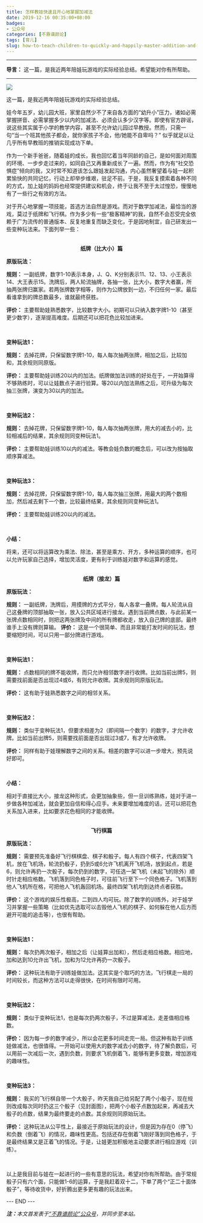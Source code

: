 ```yaml
---
title: 怎样教娃快速且开心地掌握加减法
date: 2019-12-16 00:35:00+08:00
badges:
- 公众号
categories: [不靠谱颜论]
tags: [育儿]
slug: how-to-teach-children-to-quickly-and-happily-master-addition-and-subtraction
---
```


---

**导言：** 这一篇，是我近两年陪娃玩游戏的实际经验总结。希望能对你有所帮助。

---

<img src="/images/2019/1216/chess.jpg" style="max-width:400px"/>

这一篇，是我近两年陪娃玩游戏的实际经验总结。

娃今年五岁，幼儿园大班，家里自然少不了来自各方面的“幼升小”压力，诸如必需掌握拼音、必需掌握多少以内的加减法、必须会认多少汉字等。即使有官方辟谣，说这些其实属于小学的教学内容，甚至不允许幼儿园过早教授。然而，只需一句“当一个班其他孩子都会，就你家孩子不会，他/她能不自卑吗？” 似乎就足以让几乎所有早教班的推销实现成功下单。

作为一个新手爸爸，随着娃的成长，我也回忆着当年同龄的自己，是如何面对周围的环境、一步步走过来的，如同自己又再重新成长了一遍。然而，作为有“社交恐惧症”倾向的我，又时常不知道该怎么跟娃发起沟通，内心虽然奢望着与娃一起积累愉快的共同记忆，行动上却举步维艰，驻足不前。于是，我反复摸索着各种不同的方式，加上娃的妈妈也经常提供建议和机会，终于让我不至于太过惶恐，慢慢地有了一些行之有效的方法。

对于开心地掌握一项技能，首选方法自然是游戏。而对于数学加减法，最恰当的游戏，莫过于纸牌和飞行棋。作为多少有一些“极客精神”的我，自然不会忍受完全依赖于广为流传的普通版本、反复地重复而缺乏变化，于是因地制宜，自己研发出一些变种玩法来。下面列举一些：

<br>

<center><b>纸牌（比大小）篇</b></center>

**原版玩法：**

**规则：** 一副纸牌，数字1-10表示本身，J、Q、K分别表示11、12、13、小王表示14、大王表示15。洗牌后，两人轮流抽牌，各抽一张，比大小，数字大者赢，所抽两张牌归赢家。若两张牌数字相等，则作为公牌放到一边，不归任何一家。最后看谁拿到的牌总数最多，谁就最终获胜。

**评价：** 主要帮助娃熟悉数字，比较数字大小。初期可以只纳入数字牌1-10（甚至更少数字），逐渐提高难度。后期还可以把花色比较加进来。

<br>

**变种玩法1：**

**规则：** 去掉花牌，只保留数字牌1-10，每人每次抽两张牌，相加之后，比较加和，其余规则同原版。

**评价：** 主要帮助娃训练20以内的加法。纸牌做加法训练的好处在于，一开始算得不够熟练时，可以让娃数点子进行验算。等20以内加法熟练之后，可升级为每次抽三张牌，演变为30以内的加法。

<br>

**变种玩法2：**

**规则：** 去掉花牌，只保留数字牌1-10，每人每次抽两张牌，用大的减去小的，比较相减后的结果，其余规则同变种玩法1。

**评价：** 主要帮助娃训练10以内的减法。等教会娃负数的概念后，可以改为按抽取顺序算减法。

<br>

**变种玩法3：**

**规则：** 去掉花牌，只保留数字牌1-10，每人每次抽三张牌，用最大的两个数相加，然后减去剩下一个数，比较最终结果，其余规则同变种玩法1。

**评价：** 主要帮助娃训练20以内的减法。

<br>

**小结：**

将来，还可以将运算改为乘法、除法，甚至是乘方、开方，多种运算的顺序，也可以允许玩家自己选择，增加灵活度，更有利于训练娃对数字和运算的感觉。

<br>

<center><b>纸牌（接龙）篇</b></center>

**原版玩法：**

**规则：** 一副纸牌，洗牌后，用摸牌的方式平分，每人各拿一叠牌。每人轮流从自己这叠牌的顶部抽取一张，放入公共区域进行接龙。遇到当前牌点数，与此前某一张牌点数相同时，则把这两张牌及中间的所有牌都收走，放入自己牌的底部。最终谁手上没有牌则算输。
**评价：** 这是一个很简单、而且非常能打发时间的玩法，想要缩短时间，可以只用一部分牌进行游戏。

<br>

**变种玩法1：**

**规则：** 点数相同的牌不能收牌，而只允许相邻数字进行收牌。比如当前出牌5，则需要找前面是否出现过4或6，有则允许收牌。其余规则同原版玩法。

**评价：** 这有助于娃熟悉数字之间的相邻关系。

<br>

**变种玩法2：**

**规则：** 类似于变种玩法1，但要求相差为2（即间隔一个数字）的数字，才允许收牌。比如当前出牌5，则需要找前面是否出现过3或7，有才允许收牌。

**评价：** 同样有助于娃理解数字之间的关系。相差的数字可以进一步增大，预先说好即可。

<br>

**小结：**

相对于直接比大小，接龙这种形式，会更加抽象些，但一旦训练熟练，娃对于进一步做各种加减法，就会更加自信和得心应手。未来要增加难度的话，还可以把花色关系加入进来，比如要求花色相同的才能收牌。

<br>

<center><b>飞行棋篇</b></center>

**原版玩法：**

**规则：** 需要预先准备好飞行棋棋盘、棋子和骰子。每人有四个棋子，代表四架飞机，放在飞机场，轮流扔骰子，扔到5或6允许飞机离开飞机场，放到起点，若是6，则允许再扔一次骰子，每次扔到的数字，可任选一架飞机（未起飞的除外）顺时针走相应格数。飞机落到同色格子时，可往前飞行至下一个同色格子。飞机落到他人飞机所在格，可把他人飞机轰回机场。最终四架飞机均到达终点者获胜。

**评价：** 这个游戏的娱乐性极高，二到四人均可玩。除了数字的训练外，对于娃学习并掌握一些策略（比如优先选取可以击毁他人飞机的棋子、如何躲在他人后方而避开可能的追击等），也很有帮助。

<br>

**变种玩法1：**

**规则：** 每次扔两次骰子，相加之后（让娃算出加和），然后走相应格数。相应地，加和达到10允许出飞机，加和为12允许再扔一次骰子。

**评价：** 这种玩法有助于训练娃做加法。这其实是个取巧的方法，飞行棋走一局的时间较长，而这种方法可以走得很快，在时间有限时可用。

<br>

**变种玩法2：**

**规则：** 类似于变种玩法1，也是每次扔两次骰子，不过是算减法，走差值相应格数。

**评价：** 因为每一步的数字减少，所以会花更多时间走完一局。但这种有助于训练娃做减法，也很值得。一开始可以使用大的数字减去小的数字，待了解负数后，可以用前一次减后一次，遇到负数，则要求飞机倒着飞，能够有更多变数，增加游戏的趣味性。

<br>

**变种玩法3：**

**规则：** 我买的飞行棋自带一个大骰子，昨天我自己给另配了两个小骰子，现在规则改成每次同时扔这三个骰子（见封面图），把两个小骰子点数加起来，再减去大骰子的点数，结果为最终要走的点数。其余规则同原始玩法。

**评价：** 这种玩法从公平性上，最接近于原始玩法的设计，但是因为存在0（停飞）和负数（倒着飞）的情况，趣味性更高。包括还存在倒着飞刚好落到同色格子，于是最终结果又是正着飞的情况。于是，让娃更加积极地主动要求进行相应游戏（训练）。

<br>

以上是我目前与娃在一起进行的一些有意思的玩法，希望对你有所帮助。由于常规骰子只有六个面，只能做1-6的运算，于是我赶着双十二，下单了两个“正二十面体骰子”，等待收货中，好折腾出更多更有趣的玩法出来。

<div class="p-5 text-center">--- END ---</div>

<i><b>注：</b>本文首发表于[“不靠谱颜论”公众号](https://mp.weixin.qq.com/s/zF6_VME4cku3_LwxrKUHGg)，并同步至本站。</i>
